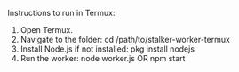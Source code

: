Instructions to run in Termux:

1. Open Termux.
2. Navigate to the folder:
   cd /path/to/stalker-worker-termux
3. Install Node.js if not installed:
   pkg install nodejs
4. Run the worker:
   node worker.js
   OR
   npm start
